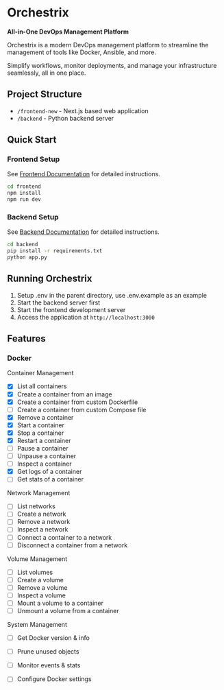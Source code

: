 # Orchestrix
**All-in-One DevOps Management Platform**  

Orchestrix is a modern DevOps management platform to streamline the management of tools like Docker, Ansible, and more. 

Simplify workflows, monitor deployments, and manage your infrastructure seamlessly, all in one place.

## Project Structure
- `/frontend-new` - Next.js based web application
- `/backend` - Python backend server

## Quick Start

### Frontend Setup
See [Frontend Documentation](./frontend-new/README.md) for detailed instructions.
```bash
cd frontend
npm install
npm run dev
```

### Backend Setup
See [Backend Documentation](./backend/README.md) for detailed instructions.
```bash
cd backend
pip install -r requirements.txt
python app.py
```

## Running Orchestrix
1. Setup .env in the parent directory, use .env.example as an example
2. Start the backend server first
3. Start the frontend development server
4. Access the application at `http://localhost:3000`

## Features
### Docker

Container Management
- [x] List all containers
- [x] Create a container from an image
- [x] Create a container from custom Dockerfile
- [ ] Create a container from custom Compose file
- [x] Remove a container
- [x] Start a container
- [x] Stop a container
- [x] Restart a container
- [ ] Pause a container
- [ ] Unpause a container
- [ ] Inspect a container
- [x] Get logs of a container
- [ ] Get stats of a container

Network Management
- [ ] List networks
- [ ] Create a network
- [ ] Remove a network
- [ ] Inspect a network
- [ ] Connect a container to a network
- [ ] Disconnect a container from a network

Volume Management
- [ ] List volumes
- [ ] Create a volume
- [ ] Remove a volume
- [ ] Inspect a volume
- [ ] Mount a volume to a container
- [ ] Unmount a volume from a container

System Management
- [ ] Get Docker version & info
- [ ] Prune unused objects
- [ ] Monitor events & stats
- [ ] Configure Docker settings

